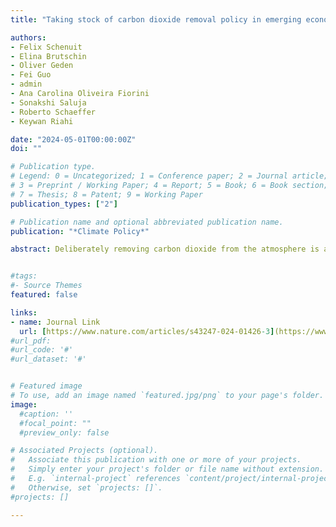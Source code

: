 ```yaml
---
title: "Taking stock of carbon dioxide removal policy in emerging economies: developments in Brazil, China, and India" 

authors:
- Felix Schenuit
- Elina Brutschin
- Oliver Geden
- Fei Guo
- admin
- Ana Carolina Oliveira Fiorini
- Sonakshi Saluja
- Roberto Schaeffer
- Keywan Riahi

date: "2024-05-01T00:00:00Z"
doi: ""

# Publication type.
# Legend: 0 = Uncategorized; 1 = Conference paper; 2 = Journal article;
# 3 = Preprint / Working Paper; 4 = Report; 5 = Book; 6 = Book section;
# 7 = Thesis; 8 = Patent; 9 = Working Paper
publication_types: ["2"]

# Publication name and optional abbreviated publication name.
publication: "*Climate Policy*"

abstract: Deliberately removing carbon dioxide from the atmosphere is an important element of bringing mitigation pathways in line with the climate goals of the Paris Agreement. To reach global net-zero CO2 emissions and limit global warming to 1.5°C with no or limited overshoot, global mitigation pathways assessed by IPCC’s Sixth Assessment Report require some world regions to achieve net-negative CO2 emissions with large-scale carbon dioxide removal (CDR) deployment. This raises important questions about the availability and feasibility of CDR deployment in different societal and political contexts. This paper therefore combines an analysis of CDR deployment in a sample of scenarios from the IPCC AR6 database with a bottom-up analysis of the state of CDR governance and policy in countries considered key in scaling up CDR capacity and not yet covered by existing research. In particular, the paper focuses on Brazil, China, and India as important emerging economies and large emitters. We highlight the expected use of CDR methods in those regions in scenarios and systematically assess and compare the level of CDR regulation and innovation across these countries. This comparative perspective has the potential to broaden the understanding of existing and emerging CDR policies and politics. The synthesis of the case studies provides three key contributions to existing literature: First, we explore the state of CDR governance and policymaking in key emerging economies. As in OECD countries, there is a notable lack of CDR regulation and innovation to enable the scale of CDR required in the short- and medium term. Second, we identify that repurposing policies is a key type of emerging CDR policymaking in these countries targeting CDR methods in the land use, land use change and forestry (LULUCF) sector. We find that the repurposing efforts strengthen the level of regulation and innovation for this group of methods. Third, we explore three building blocks (regional differentiation, delay of upscaling, sustainability thresholds) of plausible CDR deployment narratives that could help bridge integrated assessment models and comparative case studies in future research.


#tags:
#- Source Themes
featured: false

links:
- name: Journal Link
  url: [https://www.nature.com/articles/s43247-024-01426-3](https://www.tandfonline.com/doi/full/10.1080/14693062.2024.2353148)
#url_pdf: 
#url_code: '#'
#url_dataset: '#'


# Featured image
# To use, add an image named `featured.jpg/png` to your page's folder. 
image:
  #caption: ''
  #focal_point: ""
  #preview_only: false

# Associated Projects (optional).
#   Associate this publication with one or more of your projects.
#   Simply enter your project's folder or file name without extension.
#   E.g. `internal-project` references `content/project/internal-project/index.md`.
#   Otherwise, set `projects: []`.
#projects: []

---
```



